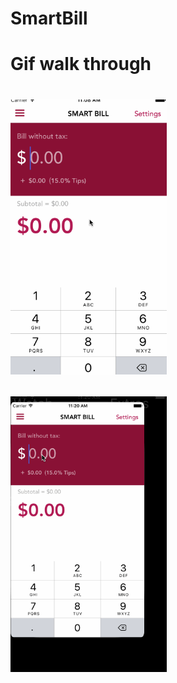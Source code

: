 # SmartBill

<h1>
Gif walk through
<h1>
<div>
<p align="left">
  <img src="https://github.com/kesongxie/SmartBill/blob/master/SmartBill/Gif/Part-one.gif" width="250"/>
</p>
</div>


<div>
<p align="left">
   <img src="https://github.com/kesongxie/SmartBill/blob/master/SmartBill/Gif/Part-two.gif" width="250"/>
</p>
</div>


